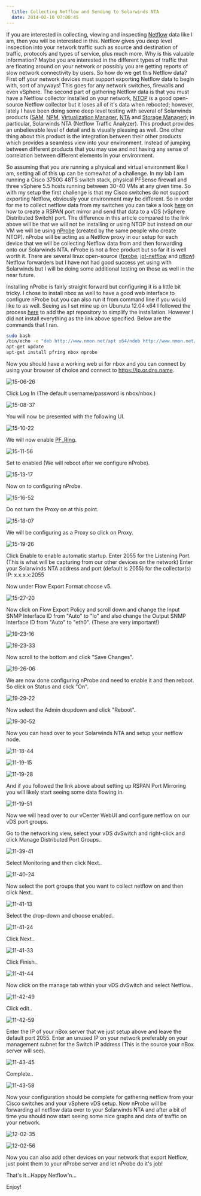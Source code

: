 ```yaml
---
  title: Collecting Netflow and Sending to Solarwinds NTA
  date: 2014-02-10 07:00:45
---
```


If you are interested in collecting, viewing and inspecting
[Netflow](http://en.wikipedia.org/wiki/NetFlow "http\://en.wikipedia.org/wiki/NetFlow")
data like I am, then you will be interested in this. Netflow gives you
deep level inspection into your network traffic such as source and
destination of traffic, protocols and types of service, plus much more.
Why is this valuable information? Maybe you are interested in the
different types of traffic that are floating around on your network or
possibly you are getting reports of slow network connectivity by users.
So how do we get this Netflow data? First off your network devices must
support exporting Netflow data to begin with, sort of anyways! This goes
for any network switches, firewalls and even vSphere. The second part of
gathering Netflow data is that you must have a Netflow collector
installed on your network, [NTOP](http://ntop.org "http\://ntop.org") is
a good open-source Netflow collector but it loses all of it's data when
rebooted; however, lately I have been doing some deep level testing with
several of Solarwinds products
([SAM](http://www.solarwinds.com/server-application-monitor-b.aspx "http\://www.solarwinds.com/server-application-monitor-b.aspx"),
[NPM](http://www.solarwinds.com/network-performance-monitor.aspx "http\://www.solarwinds.com/network-performance-monitor.aspx"),
[Virtualization
Manager](http://www.solarwinds.com/virtualization-manager.aspx "http\://www.solarwinds.com/virtualization-manager.aspx"),
[NTA](http://www.solarwinds.com/netflow-traffic-analyzer.aspx "http\://www.solarwinds.com/netflow-traffic-analyzer.aspx")
and [Storage Manager](http://www.solarwinds.com/storage-manager.aspx "http\://www.solarwinds.com/storage-manager.aspx"));
in particular, Solarwinds NTA (Netflow Traffic Analyzer). This product
provides an unbelievable level of detail and is visually pleasing as
well. One other thing about this product is the integration between
their other products which provides a seamless view into your
environment. Instead of jumping between different products that you may
use and not having any sense of correlation between different elements
in your environment.

So assuming that you are running a physical and virtual environment like
I am, setting all of this up can be somewhat of a challenge. In my lab I
am running a Cisco 3750G 48TS switch stack, physical PFSense firewall
and three vSphere 5.5 hosts running between 30-40 VMs at any given time.
So with my setup the first challenge is that my Cisco switches do not
support exporting Netflow, obviously your environment may be different.
So in order for me to collect netflow data from my switches you can take
a look
[here](http://everythingshouldbevirtual.com/vmware-vds-rspan-port-mirroring "http\://everythingshouldbevirtual.com/vmware-vds-rspan-port-mirroring")
on how to create a RSPAN port mirror and send that data to a vDS
(vSphere Distributed Switch) port. The difference in this article
compared to the link above will be that we will not be installing or
using NTOP but instead on our VM we will be using
[nProbe](http://www.ntop.org/products/nprobe/ "http\://www.ntop.org/products/nprobe/")
(created by the same people who create NTOP). nProbe will be acting as a
Netflow proxy in our setup for each device that we will be collecting
Netflow data from and then forwarding onto our Solarwinds NTA. nProbe is
not a free product but so far it is well worth it. There are several
linux open-source
([fprobe](http://sourceforge.net/projects/fprobe/ "http\://sourceforge.net/projects/fprobe/"),
[ipt-netflow](http://sourceforge.net/projects/ipt-netflow/ "http\://sourceforge.net/projects/ipt-netflow/")
and
[pflow](http://www.openbsd.org/cgi-bin/man.cgi?query=pflow&sektion=4&manpath=OpenBSD+Current "http\://www.openbsd.org/cgi-bin/man.cgi?query=pflow&sektion=4&manpath=OpenBSD+Current"))
Netflow forwarders but I have not had good success yet using with
Solarwinds but I will be doing some additional testing on those as well
in the near future.

Installing nProbe is fairly straight forward but configuring it is a
little bit tricky. I chose to install nbox as well to have a good web
interface to configure nProbe but you can also run it from command line
if you would like to as well. Seeing as I set mine up on Ubunutu 12.04
x64 I followed the process
[here](http://www.nmon.net/apt/ "http\://www.nmon.net/apt/") to add the
apt repository to simplify the installation. However I did not install
everything as the link above specified. Below are the commands that I
ran.

```bash
sudo bash
/bin/echo -e "deb http://www.nmon.net/apt x64/ndeb http://www.nmon.net/apt all/" > /etc/apt/sources.list.d/ntop.list
apt-get update
apt-get install pfring nbox nprobe
```

Now you should have a working web ui for nbox and you can connect by
using your browser of choice and connect to <https://ip.or.dns.name>.

![15-06-26](../../assets/15-06-26-300x213.png)

Click Log In (The default username/password is nbox/nbox.)

![15-08-37](../../assets/15-08-37-300x245.png)

You will now be presented with the following UI.

![15-10-22](../../assets/15-10-22-300x238.png)

We will now enable [PF_Ring](http://www.ntop.org/products/pf_ring/ "http\://www.ntop.org/products/pf_ring/").

![15-11-56](../../assets/15-11-56-300x202.png)

Set to enabled (We will reboot after we configure nProbe).

![15-13-17](../../assets/15-13-17-300x147.png)

Now on to configuring nProbe.

![15-16-52](../../assets/15-16-52-300x153.png)

Do not turn the Proxy on at this point.

![15-18-07](../../assets/15-18-07-300x233.png)

We will be configuring as a Proxy so click on Proxy.

![15-19-26](../../assets/15-19-26-300x230.png)

Click Enable to enable automatic startup.
Enter 2055 for the Listening Port. (This is what will be capturing from
our other devices on the network)
Enter your Solarwinds NTA address and port (default is 2055) for the
collector(s) IP: x.x.x.x:2055

Now under Flow Export Format choose v5.

![15-27-20](../../assets/15-27-20-300x46.png)

Now click on Flow Export Policy and scroll down and change the Input
SNMP Interface ID from "Auto" to "lo" and also change the Output
SNMP Interface ID from "Auto" to "eth0". (These are very important!)

![19-23-16](../../assets/19-23-16-300x161.png)

![19-23-33](../../assets/19-23-33-300x168.png)

Now scroll to the bottom and click "Save Changes".

![19-26-06](../../assets/19-26-06-300x110.png)

We are now done configuring nProbe and need to enable it and then
reboot. So click on Status and click "On".

![19-29-22](../../assets/19-29-22-300x237.png)

Now select the Admin dropdown and click "Reboot".

![19-30-52](../../assets/19-30-52-300x206.png)

Now you can head over to your Solarwinds NTA and setup your netflow
node.

![11-18-44](../../assets/11-18-44-300x130.png)

![11-19-15](../../assets/11-19-15-300x185.png)

![11-19-28](../../assets/11-19-28-300x174.png)

And if you followed the link above about setting up RSPAN Port Mirroring
you will likely start seeing some data flowing in.

![11-19-51](../../assets/11-19-51-192x300.png)

Now we will head over to our vCenter WebUI and configure netflow on our
vDS port groups.

Go to the networking view, select your vDS dvSwitch and right-click and
click Manage Distributed Port Groups..

![11-39-41](../../assets/11-39-41-259x300.png)

Select Monitoring and then click Next..

![11-40-24](../../assets/11-40-24-300x175.png)

Now select the port groups that you want to collect netflow on and then
click Next..

![11-41-13](../../assets/11-41-13-300x176.png)

Select the drop-down and choose enabled..

![11-41-24](../../assets/11-41-24-300x176.png)

Click Next..

![11-41-33](../../assets/11-41-33-300x176.png)

Click Finish..

![11-41-44](../../assets/11-41-44-300x176.png)

Now click on the manage tab within your vDS dvSwitch and select Netflow..

![11-42-49](../../assets/11-42-49-300x80.png)

Click edit..

![11-42-59](../../assets/11-42-59-300x75.png)

Enter the IP of your nBox server that we just setup above and leave the
default port 2055. Enter an unused IP on your network preferably on your
management subnet for the Switch IP address (This is the source your
nBox server will see).

![11-43-45](../../assets/11-43-45-300x293.png)

Complete..

![11-43-58](../../assets/11-43-58-300x106.png)

Now your configuration should be complete for gathering netflow from
your Cisco switches and your vSphere vDS setup. Now nProbe will be
forwarding all netflow data over to your Solarwinds NTA and after a bit
of time you should now start seeing some nice graphs and data of traffic
on your network.

![12-02-35](../../assets/12-02-35-300x218.png)

![12-02-56](../../assets/12-02-56-300x171.png)

Now you can also add other devices on your network that export Netflow,
just point them to your nProbe server and let nProbe do it's job!

That's it...Happy Netflow'n...

Enjoy!
